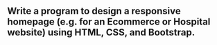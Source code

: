 ## Write a program to design a responsive homepage (e.g. for an Ecommerce or Hospital website) using HTML, CSS, and Bootstrap.
